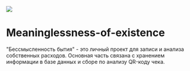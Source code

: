 <picture>
  <img src="https://github.com/EggOrNo/Meaninglessness-of-existence/blob/main/phonebook_notebook.ico">
</picture>

# Meaninglessness-of-existence
"Бессмысленность бытия" - это личный проект для записи и анализа собственных расходов. Основная часть связана с хранением информации в базе данных и сборе по анализу QR-коду чека.
